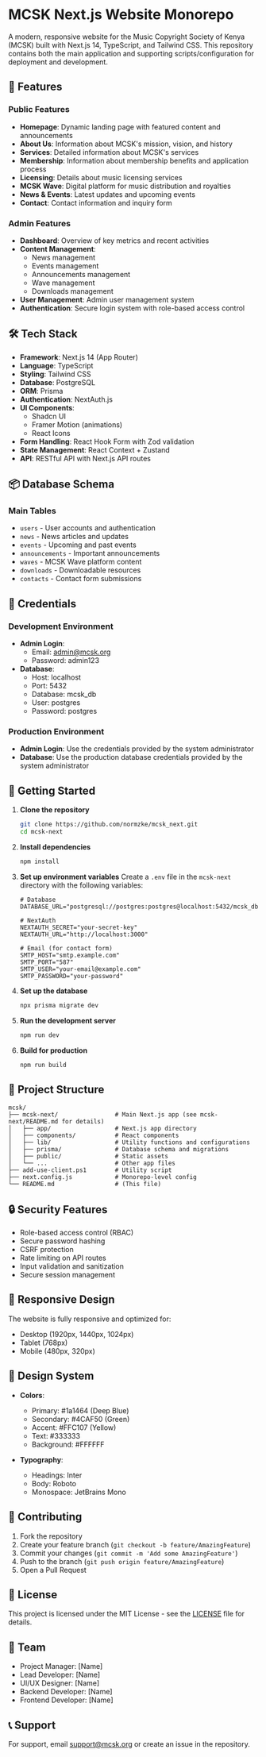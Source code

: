 # MCSK Next.js Website Monorepo

A modern, responsive website for the Music Copyright Society of Kenya (MCSK) built with Next.js 14, TypeScript, and Tailwind CSS. This repository contains both the main application and supporting scripts/configuration for deployment and development.

## 🚀 Features

### Public Features
- **Homepage**: Dynamic landing page with featured content and announcements
- **About Us**: Information about MCSK's mission, vision, and history
- **Services**: Detailed information about MCSK's services
- **Membership**: Information about membership benefits and application process
- **Licensing**: Details about music licensing services
- **MCSK Wave**: Digital platform for music distribution and royalties
- **News & Events**: Latest updates and upcoming events
- **Contact**: Contact information and inquiry form

### Admin Features
- **Dashboard**: Overview of key metrics and recent activities
- **Content Management**:
  - News management
  - Events management
  - Announcements management
  - Wave management
  - Downloads management
- **User Management**: Admin user management system
- **Authentication**: Secure login system with role-based access control

## 🛠️ Tech Stack

- **Framework**: Next.js 14 (App Router)
- **Language**: TypeScript
- **Styling**: Tailwind CSS
- **Database**: PostgreSQL
- **ORM**: Prisma
- **Authentication**: NextAuth.js
- **UI Components**: 
  - Shadcn UI
  - Framer Motion (animations)
  - React Icons
- **Form Handling**: React Hook Form with Zod validation
- **State Management**: React Context + Zustand
- **API**: RESTful API with Next.js API routes

## 📦 Database Schema

### Main Tables
- `users` - User accounts and authentication
- `news` - News articles and updates
- `events` - Upcoming and past events
- `announcements` - Important announcements
- `waves` - MCSK Wave platform content
- `downloads` - Downloadable resources
- `contacts` - Contact form submissions

## 🔐 Credentials

### Development Environment
- **Admin Login**:
  - Email: admin@mcsk.org
  - Password: admin123
- **Database**:
  - Host: localhost
  - Port: 5432
  - Database: mcsk_db
  - User: postgres
  - Password: postgres

### Production Environment
- **Admin Login**: Use the credentials provided by the system administrator
- **Database**: Use the production database credentials provided by the system administrator

## 🚀 Getting Started

1. **Clone the repository**
   ```bash
   git clone https://github.com/normzke/mcsk_next.git
   cd mcsk-next
   ```

2. **Install dependencies**
   ```bash
   npm install
   ```

3. **Set up environment variables**
   Create a `.env` file in the `mcsk-next` directory with the following variables:
   ```env
   # Database
   DATABASE_URL="postgresql://postgres:postgres@localhost:5432/mcsk_db"

   # NextAuth
   NEXTAUTH_SECRET="your-secret-key"
   NEXTAUTH_URL="http://localhost:3000"

   # Email (for contact form)
   SMTP_HOST="smtp.example.com"
   SMTP_PORT="587"
   SMTP_USER="your-email@example.com"
   SMTP_PASSWORD="your-password"
   ```

4. **Set up the database**
   ```bash
   npx prisma migrate dev
   ```

5. **Run the development server**
   ```bash
   npm run dev
   ```

6. **Build for production**
   ```bash
   npm run build
   ```

## 📁 Project Structure

```
mcsk/
├── mcsk-next/                # Main Next.js app (see mcsk-next/README.md for details)
│   ├── app/                  # Next.js app directory
│   ├── components/           # React components
│   ├── lib/                  # Utility functions and configurations
│   ├── prisma/               # Database schema and migrations
│   ├── public/               # Static assets
│   └── ...                   # Other app files
├── add-use-client.ps1        # Utility script
├── next.config.js            # Monorepo-level config
└── README.md                 # (This file)
```

## 🔒 Security Features

- Role-based access control (RBAC)
- Secure password hashing
- CSRF protection
- Rate limiting on API routes
- Input validation and sanitization
- Secure session management

## 📱 Responsive Design

The website is fully responsive and optimized for:
- Desktop (1920px, 1440px, 1024px)
- Tablet (768px)
- Mobile (480px, 320px)

## 🎨 Design System

- **Colors**:
  - Primary: #1a1464 (Deep Blue)
  - Secondary: #4CAF50 (Green)
  - Accent: #FFC107 (Yellow)
  - Text: #333333
  - Background: #FFFFFF

- **Typography**:
  - Headings: Inter
  - Body: Roboto
  - Monospace: JetBrains Mono

## 🤝 Contributing

1. Fork the repository
2. Create your feature branch (`git checkout -b feature/AmazingFeature`)
3. Commit your changes (`git commit -m 'Add some AmazingFeature'`)
4. Push to the branch (`git push origin feature/AmazingFeature`)
5. Open a Pull Request

## 📄 License

This project is licensed under the MIT License - see the [LICENSE](LICENSE) file for details.

## 👥 Team

- Project Manager: [Name]
- Lead Developer: [Name]
- UI/UX Designer: [Name]
- Backend Developer: [Name]
- Frontend Developer: [Name]

## 📞 Support

For support, email support@mcsk.org or create an issue in the repository. 